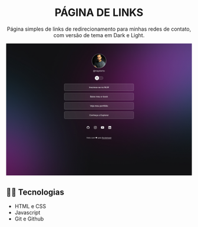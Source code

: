 <h1 align="center">PÁGINA DE LINKS</h1>

<p align="center">
  Página simples de links de redirecionamento para minhas redes de contato, com versão de tema em Dark e Light. 
</p>

<p>
  <img alt="Project Image" src=".github/darkmode.jpg">
</p>

## 👨‍💻 Tecnologias

- HTML e CSS
- Javascript
- Git e Github
